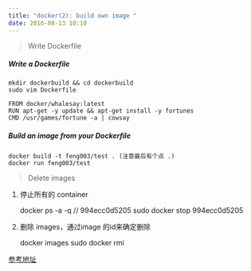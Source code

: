 ```yaml
---
title: "docker(2): build own image "
date: 2016-08-13 10:10
---
```


> Write Dockerfile

##### Write a Dockerfile

    mkdir dockerbuild && cd dockerbuild
    sudo vim Dockerfile

    FROM docker/whalesay:latest
    RUN apt-get -y update && apt-get install -y fortunes
    CMD /usr/games/fortune -a | cowsay

##### Build an image from your Dockerfile

    docker build -t feng003/test . (注意最后有个点 .)
    docker run feng003/test

> Delete images

1. 停止所有的  container

    docker ps -a -q        // 994ecc0d5205
    sudo docker stop 994ecc0d5205

2. 删除 images，通过image 的id来确定删除

    docker images
    sudo docker rmi <image id>


[参考地址](https://docs.docker.com/engine/getstarted/step_four/#step-1-write-a-dockerfile)
